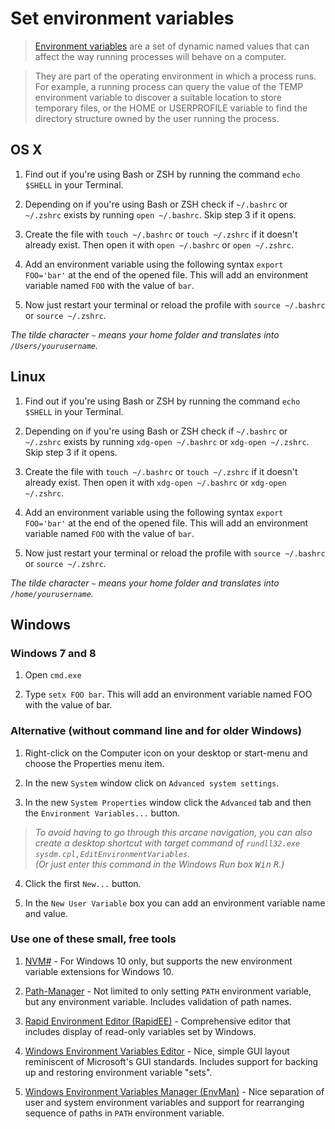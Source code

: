 # Set environment variables

> [Environment variables](http://en.wikipedia.org/wiki/Environment_variable) are a set of dynamic named values that can affect the way running processes will behave on a computer.

> They are part of the operating environment in which a process runs. For example, a running process can query the value of the TEMP environment variable to discover a suitable location to store temporary files, or the HOME or USERPROFILE variable to find the directory structure owned by the user running the process.


## OS X

1. Find out if you're using Bash or ZSH by running the command `echo $SHELL` in your Terminal.

2. Depending on if you're using Bash or ZSH check if `~/.bashrc` or `~/.zshrc` exists by running `open ~/.bashrc`. Skip step 3 if it opens.

3. Create the file with `touch ~/.bashrc` or `touch ~/.zshrc` if it doesn't already exist. Then open it with `open ~/.bashrc` or `open ~/.zshrc`.

4. Add an environment variable using the following syntax `export FOO='bar'` at the end of the opened file. This will add an environment variable named `FOO` with the value of `bar`.

5. Now just restart your terminal or reload the profile with `source ~/.bashrc` or `source ~/.zshrc`.

*The tilde character `~` means your home folder and translates into `/Users/yourusername`.*


## Linux

1. Find out if you're using Bash or ZSH by running the command `echo $SHELL` in your Terminal.

2. Depending on if you're using Bash or ZSH check if `~/.bashrc` or `~/.zshrc` exists by running `xdg-open ~/.bashrc` or `xdg-open ~/.zshrc`. Skip step 3 if it opens.

3. Create the file with `touch ~/.bashrc` or `touch ~/.zshrc` if it doesn't already exist. Then open it with `xdg-open ~/.bashrc` or `xdg-open ~/.zshrc`.

4. Add an environment variable using the following syntax `export FOO='bar'` at the end of the opened file. This will add an environment variable named `FOO` with the value of `bar`.

5. Now just restart your terminal or reload the profile with `source ~/.bashrc` or `source ~/.zshrc`.

*The tilde character `~` means your home folder and translates into `/home/yourusername`.*


## Windows

### Windows 7 and 8

1. Open `cmd.exe`

2. Type `setx FOO bar`. This will add an environment variable named FOO with the value of bar.

### Alternative (without command line and for older Windows)

1. Right-click on the Computer icon on your desktop or start-menu and choose the Properties menu item.

2. In the new `System` window click on `Advanced system settings`.

3. In the new `System Properties` window click the `Advanced` tab and then the `Environment Variables...` button.

> *To avoid having to go through this arcane navigation, you can also create a desktop shortcut with target command of `rundll32.exe sysdm.cpl,EditEnvironmentVariables`.  
> (Or just enter this command in the Windows Run box <kbd>Win</kbd> <kbd>R</kbd>.)*

4. Click the first `New...` button.

5. In the `New User Variable` box you can add an environment variable name and value.

### Use one of these small, free tools

1. [NVM#](http://www.codeproject.com/Articles/1045296/NVMSharp) - For Windows 10 only, but supports the new environment variable extensions for Windows 10.

2. [Path-Manager](http://sourceforge.net/projects/pathtool/) - Not limited to only setting `PATH` environment variable, but any environment variable. Includes validation of path names.

3. [Rapid Environment Editor (RapidEE)](http://www.rapidee.com/en/about) - Comprehensive editor that includes display of read-only variables set by Windows.

4. [Windows Environment Variables Editor](http://eveditor.com/) - Nice, simple GUI layout reminiscent of Microsoft's GUI standards.  Includes support for backing up and restoring environment variable "sets".

5. [Windows Environment Variables Manager (EnvMan)](http://sourceforge.net/projects/env-man/) - Nice separation of user and system environment variables and support for rearranging sequence of paths in `PATH` environment variable.
